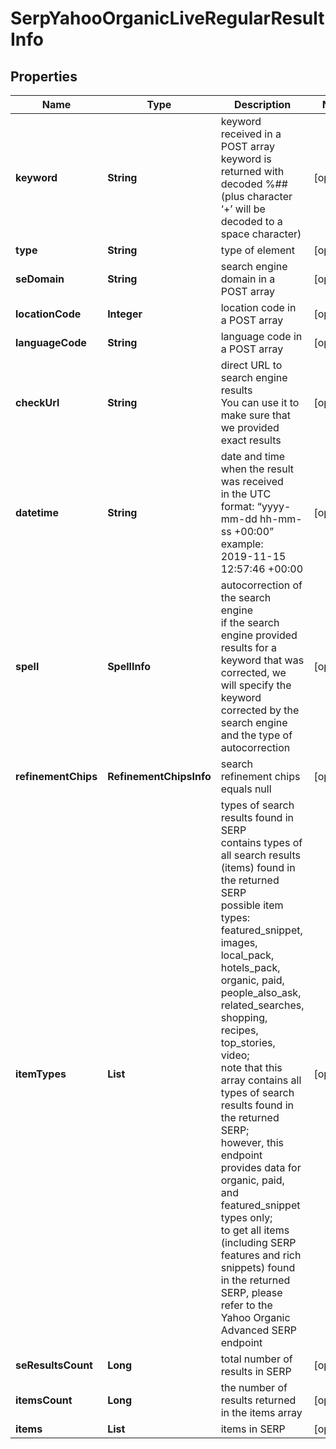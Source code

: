 # SerpYahooOrganicLiveRegularResultInfo


## Properties

| Name | Type | Description | Notes |
|------------ | ------------- | ------------- | -------------|
**keyword** | **String** | keyword received in a POST array<br>keyword is returned with decoded %## (plus character ‘+’ will be decoded to a space character) |[optional]|
**type** | **String** | type of element |[optional]|
**seDomain** | **String** | search engine domain in a POST array |[optional]|
**locationCode** | **Integer** | location code in a POST array |[optional]|
**languageCode** | **String** | language code in a POST array |[optional]|
**checkUrl** | **String** | direct URL to search engine results<br>You can use it to make sure that we provided exact results |[optional]|
**datetime** | **String** | date and time when the result was received<br>in the UTC format: “yyyy-mm-dd hh-mm-ss +00:00”<br>example:<br>2019-11-15 12:57:46 +00:00 |[optional]|
**spell** | **SpellInfo** | autocorrection of the search engine<br>if the search engine provided results for a keyword that was corrected, we will specify the keyword corrected by the search engine and the type of autocorrection |[optional]|
**refinementChips** | **RefinementChipsInfo** | search refinement chips<br>equals null |[optional]|
**itemTypes** | **List<String>** | types of search results found in SERP<br>contains types of all search results (items) found in the returned SERP<br>possible item types:<br>featured_snippet, images, local_pack, hotels_pack, organic, paid, people_also_ask, related_searches, shopping, recipes, top_stories, video;<br>note that this array contains all types of search results found in the returned SERP;<br>however, this endpoint provides data for organic, paid, and featured_snippet types only;<br>to get all items (including SERP features and rich snippets) found in the returned SERP, please refer to the Yahoo Organiс Advanced SERP endpoint |[optional]|
**seResultsCount** | **Long** | total number of results in SERP |[optional]|
**itemsCount** | **Long** | the number of results returned in the items array |[optional]|
**items** | **List<BaseSerpApiElementItem>** | items in SERP |[optional]|